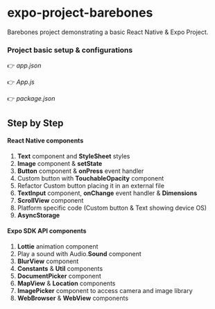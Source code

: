 # expo-project-barebones

Barebones project demonstrating a basic React Native & Expo Project.

### Project basic setup & configurations
👉 *app.json*

👉 *App.js*

👉 *package.json*


## Step by Step

#### React Native components
1. **Text** component and **StyleSheet** styles
2. **Image** component & **setState**
3. **Button** component & **onPress** event handler
4. Custom button with **TouchableOpacity** component
5. Refactor Custom button placing it in an external file
6. **TextInput** component, **onChange** event handler & **Dimensions**
7. **ScrollView** component
8. Platform specific code (Custom button & Text showing device OS)
9. **AsyncStorage**

#### Expo SDK API components
1. **Lottie** animation component
2. Play a sound  with Audio.**Sound** component
3. **BlurView** component
4. **Constants** & **Util** components
5. **DocumentPicker** component
6. **MapView** & **Location** components
7. **ImagePicker** component to access camera and image library
8. **WebBrowser** & **WebView** components